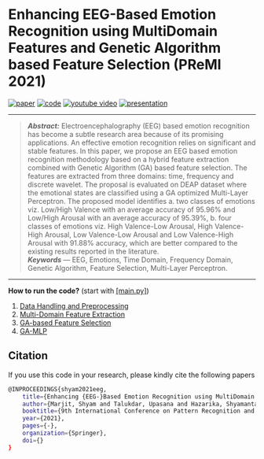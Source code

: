# Enhancing EEG-Based Emotion Recognition using MultiDomain Features and Genetic Algorithm based Feature Selection (PReMI 2021)

[![paper](https://img.shields.io/badge/Springer-Paper-<COLOR>.svg)]()
[![code](https://img.shields.io/badge/code-orange)]()
[![youtube video](https://img.shields.io/badge/video--youtube-blue)](https://www.youtube.com/watch?v=hZQbuFE8iIs)
[![presentation](https://img.shields.io/badge/presentation-red)](https://github.com/shyammarjit/EEG-Emotion-Recognition/blob/PReMI-2021/Premi%20presentation.pdf)
<hr />

> ***Abstract:*** Electroencephalography (EEG) based emotion recognition has become a subtle research area because of its promising applications. An effective emotion recognition relies on significant and stable features. In this paper, we propose an EEG based emotion recognition methodology based on a hybrid feature extraction combined with Genetic Algorithm (GA) based feature selection. The features are extracted from three domains: time, frequency and discrete wavelet. The proposal is evaluated on DEAP dataset where the emotional states are classified using a GA optimized Multi-Layer Perceptron. The proposed model identifies a. two classes of emotions viz. Low/High Valence with an average accuracy of 95.96% and Low/High Arousal with an average accuracy of 95.39%, b. four classes of emotions viz. High Valence-Low Arousal, High Valence-High Arousal, Low Valence-Low Arousal and Low Valence-High Arousal with 91.88% accuracy, which are better compared to the existing results reported in the literature.<br/>
> ***Keywords*** — EEG, Emotions, Time Domain, Frequency Domain, Genetic Algorithm, Feature Selection, Multi-Layer Perceptron.
<hr />

**How to run the code?** (start with [\[main.py\]](https://github.com/shyammarjit/EEG-Emotion-Recognition/blob/PReMI-2021/code/main.py))
1. [Data Handling and Preprocessing](https://github.com/shyammarjit/EEG-Emotion-Recognition/blob/PReMI-2021/code/data_preprocessing.py)
2. [Multi-Domain Feature Extraction](https://github.com/shyammarjit/EEG-Emotion-Recognition/blob/PReMI-2021/code/MultiDomain_Feature_Extraction.py)
3. [GA-based Feature Selection](https://github.com/shyammarjit/EEG-Emotion-Recognition/blob/PReMI-2021/code/feature_selection.py)
4. [GA-MLP](https://github.com/shyammarjit/EEG-Emotion-Recognition/blob/PReMI-2021/code/GAMLP.py)
## Citation
If you use this code in your research, please kindly cite the following papers

```bash
@INPROCEEDINGS{shyam2021eeg,
    title={Enhancing {EEG-}Based Emotion Recognition using MultiDomain Features and Genetic Algorithm based Feature Selection},
    author={Marjit, Shyam and Talukdar, Upasana and Hazarika, Shyamanta M},
    booktitle={9th International Conference on Pattern Recognition and Machine Intelligence},
    year={2021},
    pages={-},
    organization={Springer},
    doi={}
}
```
